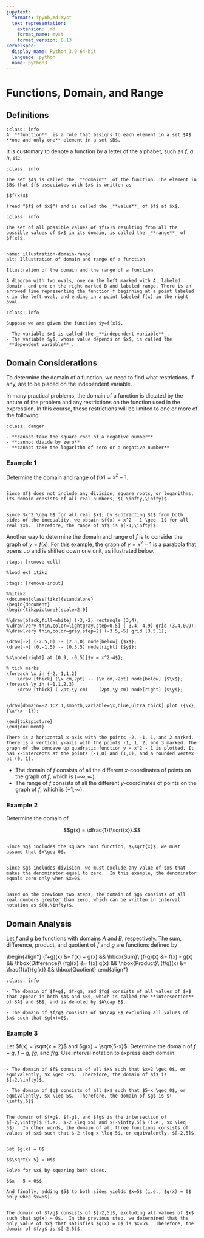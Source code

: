 ```yaml
---
jupytext:
  formats: ipynb,md:myst
  text_representation:
    extension: .md
    format_name: myst
    format_version: 0.13
kernelspec:
  display_name: Python 3.9 64-bit
  language: python
  name: python3
---
```

# Functions, Domain, and Range

## Definitions

```{admonition} Definition
:class: info
A _**function**_ is a rule that assigns to each element in a set $A$ **one and only one** element in a set $B$.
```

It is customary to denote a function by a letter of the alphabet, such as $f$, $g$, $h$, etc.


```{admonition} Definition
:class: info

The set $A$ is called the _**domain**_ of the function. The element in $B$ that $f$ associates with $x$ is written as 

$$f(x)$$ 

(read "$f$ of $x$") and is called the _**value**_ of $f$ at $x$.
```

```{admonition} Definition
:class: info

The set of all possible values of $f(x)$ resulting from all the possible values of $x$ in its domain, is called the _**range**_ of $f(x)$.
```


```{figure} ../images/pic_limits_domainrange.png
---
name: illustration-domain-range
alt: Illustration of domain and range of a function
---
Illustration of the domain and the range of a function
```
```{dropdown} **Long Text Description**
A diagram with two ovals, one on the left marked with A, labeled domain, and one on the right marked B and labeled range. There is an arrowed line representing the function f beginning at a point labeled x in the left oval, and ending in a point labeled f(x) in the right oval.
```

```{admonition} Definition
:class: info

Suppose we are given the function $y=f(x)$.  

- The variable $x$ is called the _**independent variable**_.
- The variable $y$, whose value depends on $x$, is called the _**dependent variable**_.
```



## Domain Considerations

To determine the domain of a function, we need to find what restrictions, if any, are to be placed on the independent variable. 

In many practical problems, the domain of a function is dictated by the nature of the problem and any restrictions on the function used in the expression.  In this course, these restrictions will be limited to one or more of the following:

```{admonition} Key restrictions
:class: danger

- **cannot take the square root of a negative number**
- **cannot divide by zero**
- **cannot take the logarithm of zero or a negative number**
```

### Example 1

Determine the domain and range of $f(x) = x^2 - 1$.  


```{dropdown} **Step 1:** &nbsp; Determine the domain of &nbsp; $f$.

Since $f$ does not include any division, square roots, or logarithms, its domain consists of all real numbers, $(-\infty,\infty)$.
```




```{dropdown} **Step 2:** &nbsp; Determine the range of &nbsp; $f$. 

Since $x^2 \geq 0$ for all real $x$, by subtracting $1$ from both sides of the inequality, we obtain $f(x) = x^2 - 1 \geq -1$ for all real $x$.  Therefore, the range of $f$ is $[-1,\infty)$.
```


Another way to determine the domain and range of $f$ is to consider the graph of $y = f(x)$.  For this example, the graph of $y = x^2 - 1$ is a parabola that opens up and is shifted down one unit, as illustrated below.


```{code-cell}
:tags: [remove-cell]

%load_ext itikz
```

```{code-cell}
:tags: [remove-input]

%%itikz
\documentclass[tikz]{standalone}
\begin{document}
\begin{tikzpicture}[scale=2.0]

%\draw[black,fill=white] (-3,-2) rectangle (3,4);
%\draw[very thin,color=lightgray,step=0.5] (-3.4,-4.9) grid (3.4,0.9);
%\draw[very thin,color=gray,step=2] (-3.5,-5) grid (3.5,1);

\draw[->] (-2.5,0) -- (2.5,0) node[below] {$x$};
\draw[->] (0,-1.5) -- (0,3.5) node[right] {$y$};
       
%s\node[right] at (0.9, -0.5){$y = x^2-4$};

% tick marks
\foreach \x in {-2,-1,1,2} 
	\draw [thick] (\x cm,2pt) -- (\x cm,-2pt) node[below] {$\x$};
\foreach \y in {-1,1,2,3} 
	\draw [thick] (-2pt,\y cm) -- (2pt,\y cm) node[right] {$\y$};


\draw[domain=-2.1:2.1,smooth,variable=\x,blue,ultra thick] plot ({\x},{\x*\x- 1});

\end{tikzpicture}
\end{document}
```
```{dropdown} **Long Text Descriptions**
There is a horizontal x-axis with the points -2, -1, 1, and 2 marked. There is a vertical y-axis with the points -1, 1, 2, and 3 marked. The graph of the concave up quadratic function y = x^2 - 1 is plotted. It has x-intercepts at the points (-1,0) and (1,0), and a rounded vertex at (0,-1).
```
- The domain of $f$ consists of all the different $x$-coordinates of points on the graph of $f$, which is $(-\infty,\infty)$.  
- The range of $f$ consists of all the different $y$-coordinates of points on the graph of $f$, which is $[-1,\infty)$. 


### Example 2

Determine the domain of 

$$g(x) = \dfrac{1}{\sqrt{x}}.$$


```{dropdown} **Step 1:** &nbsp; Consider how the square root restricts the domain.

Since $g$ includes the square root function, $\sqrt{x}$, we must assume that $x\geq 0$.
```

```{dropdown} **Step 2:** &nbsp; Consider how division restricts the domain.

Since $g$ includes division, we must exclude any value of $x$ that makes the denominator equal to zero.  In this example, the denominator equals zero only when $x=0$.
```

```{dropdown} **Step 3:** &nbsp; Determine the domain of &nbsp; $g$.

Based on the previous two steps, the domain of $g$ consists of all real numbers greater than zero, which can be written in interval notation as $(0,\infty)$.
```


## Domain Analysis

Let $f$ and $g$ be functions with domains $A$ and $B$, respectively.  The sum, difference, product, and quotient of $f$ and $g$ are functions defined by

\begin{align*}
(f+g)(x) &= f(x) + g(x) && \hbox{Sum}\\
(f-g)(x) &= f(x) - g(x) && \hbox{Difference}\\
(fg)(x) &= f(x) g(x) && \hbox{Product}\\
(f/g)(x) &= \frac{f(x)}{g(x)} && \hbox{Quotient}
\end{align*}

```{admonition} Domains of sums, differences, products, and divisions of functions
:class: info

- The domain of $f+g$, $f-g$, and $fg$ consists of all values of $x$ that appear in both $A$ and $B$, which is called the **intersection** of $A$ and $B$, and is denoted by $A\cap B$.

- The domain of $f/g$ consists of $A\cap B$ excluding all values of $x$ such that $g(x)=0$.
```




### Example 3

Let $f(x) = \sqrt{x + 2}$ and $g(x) = \sqrt{5-x}$.  Determine the domain of $f+g$, $f-g$, $fg$, and $f/g$.  Use interval notation to express each domain.


```{dropdown} **Step 1:** &nbsp; Determine the domain of &nbsp; $f$ &nbsp; and &nbsp; $g$ &nbsp; separately.

- The domain of $f$ consists of all $x$ such that $x+2 \geq 0$, or equivalently, $x \geq -2$.  Therefore, the domain of $f$ is $[-2,\infty)$.

- The domain of $g$ consists of all $x$ such that $5-x \geq 0$, or equivalently, $x \leq 5$.  Therefore, the domain of $g$ is $(-\infty,5]$.
```



```{dropdown} **Step 2:** &nbsp; Determine the domain of &nbsp; $f+g$, &nbsp; $f-g$, and &nbsp; $fg$.

The domain of $f+g$, $f-g$, and $fg$ is the intersection of $[-2,\infty)$ (i.e., $-2 \leq x$) and $(-\infty,5]$ (i.e., $x \leq 5$).  In other words, the domain of all three functions consists of values of $x$ such that $-2 \leq x \leq 5$, or equivalently, $[-2,5]$.
```


```{dropdown} **Step 3:** &nbsp; Determine the values of &nbsp; $x$ such that &nbsp; $g(x) = 0$.

Set $g(x) = 0$.

$$\sqrt{x-5} = 0$$

Solve for $x$ by squaring both sides.

$$x - 5 = 0$$

And finally, adding $5$ to both sides yields $x=5$ (i.e., $g(x) = 0$ only when $x=5$).
```


```{dropdown} **Step 4:** &nbsp; Determine the domain of &nbsp; $f/g$.

The domain of $f/g$ consists of $[-2,5]$, excluding all values of $x$ such that $g(x) = 0$.  In the previous step, we determined that the only value of $x$ that satisfies $g(x) = 0$ is $x=5$.  Therefore, the domain of $f/g$ is $[-2,5)$.
```